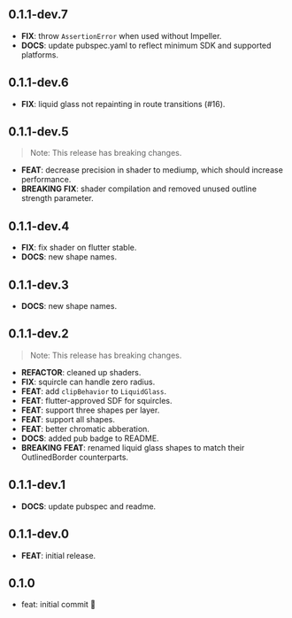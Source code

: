 ## 0.1.1-dev.7

 - **FIX**: throw `AssertionError` when used without Impeller.
 - **DOCS**: update pubspec.yaml to reflect minimum SDK and supported platforms.

## 0.1.1-dev.6

 - **FIX**: liquid glass not repainting in route transitions (#16).

## 0.1.1-dev.5

> Note: This release has breaking changes.

 - **FEAT**: decrease precision in shader to mediump, which should increase performance.
 - **BREAKING** **FIX**: shader compilation and removed unused outline strength parameter.

## 0.1.1-dev.4

 - **FIX**: fix shader on flutter stable.
 - **DOCS**: new shape names.

## 0.1.1-dev.3

 - **DOCS**: new shape names.

## 0.1.1-dev.2

> Note: This release has breaking changes.

 - **REFACTOR**: cleaned up shaders.
 - **FIX**: squircle can handle zero radius.
 - **FEAT**: add `clipBehavior` to `LiquidGlass`.
 - **FEAT**: flutter-approved SDF for squircles.
 - **FEAT**: support three shapes per layer.
 - **FEAT**: support all shapes.
 - **FEAT**: better chromatic abberation.
 - **DOCS**: added pub badge to README.
 - **BREAKING** **FEAT**: renamed liquid glass shapes to match their OutlinedBorder counterparts.

## 0.1.1-dev.1

 - **DOCS**: update pubspec and readme.

## 0.1.1-dev.0

 - **FEAT**: initial release.

## 0.1.0

- feat: initial commit 🎉
